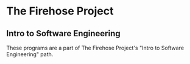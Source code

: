 # The Firehose Project

## Intro to Software Engineering

These programs are a part of The Firehose Project's "Intro to Software Engineering" path.
